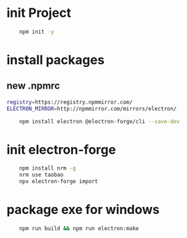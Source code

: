 # init Project

```bash
    npm init -y
```

# install packages

## new .npmrc

```bash
registry=https://registry.npmmirror.com/
ELECTRON_MIRROR=http://npmmirror.com/mirrors/electron/
```

```bash
    npm install electron @electron-forge/cli --save-dev
```

# init electron-forge

```bash
    npm install nrm -g
    nrm use taobao
    npx electron-forge import
```

# package exe for windows

```bash
    npm run build && npm run electron:make
```
